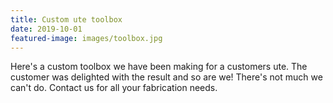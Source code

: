 ```yaml
---
title: Custom ute toolbox
date: 2019-10-01
featured-image: images/toolbox.jpg
---
```


Here's a custom toolbox we have been making for a customers ute. The customer was delighted with the result and so are we! There's not much we can't do. Contact us for all your fabrication needs.